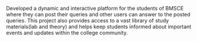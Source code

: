 Developed a dynamic and interactive platform for the students of BMSCE where they can post their queries and other users can answer to the posted
queries.
This project also provides access to a vast library of study materials(lab and theory) and helps keep students informed about important events and updates within the college community.
